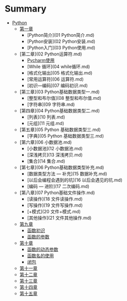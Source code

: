 # Summary

* [Python](README.md)
    * [第一章](Python基础.md)
        * [Python简介](01 Python简介.md)
        * [Python安装](02 Python安装.md)
        * [Python入门](03 Python使用.md)
    * [第二章](02 Python运算符.md)
        * [Pycharm使用](Pycharm使用.md)
        * [While 循环](04 while循环.md)
        * [格式化输出](05 格式化输出.md)
        * [常用运算符](06 运算符.md)
        * [初识—编码](07 编码初识.md)
    * [第三章](03 Python基础数据类型一.md)
        * [整型和布尔值](08 整型和布尔值.md)
        * [字符串](09 字符串.md)
    * [第四章](04 Python基础数据类型二.md)
        * [列表](10 列表.md)
        * [元组](11 元组.md)
    * [第五章](05 Python 基础数据类型三.md)
        * [字典](05 Python 基础数据类型三.md)
    * [第六章](06 小数据池.md)
        * [小数据池](12 小数据池.md)
        * [深浅拷贝](13 深浅拷贝.md)
        * [集合](14 集合.md)
    * [第七章](06 Python基础数据类型补充.md)
        * [数据类型方法 — 补充](15 数据补充.md)
        * [以后会编程会遇到的坑](16 以后会遇见的坑.md)
        * [编码 — 进阶](17 二次编码.md)
    * [第八章](07 Python基础文件操作.md)
        * [读操作](18 文件读操作.md)
        * [写操作](19 文件写操作.md)
        * [+模式](20 文件+模式.md)
        * [其他操作](21 文件其他操作.md)
    * [第九章]()
        * [函数初识]()
        * [函数的参数]()
    * [第十章]()
        * [函数的动态参数]()
        * [函数名的使用]()
        * [闭包]()
    * [第十一章]()
    * [第十二章]()
    * [第十三章]()
    * [第十四章]()
    * [第十五章]()